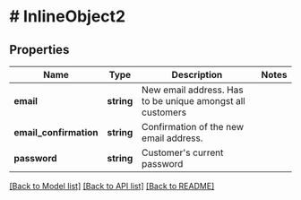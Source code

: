 # # InlineObject2

## Properties

Name | Type | Description | Notes
------------ | ------------- | ------------- | -------------
**email** | **string** | New email address. Has to be unique amongst all customers |
**email_confirmation** | **string** | Confirmation of the new email address. |
**password** | **string** | Customer&#39;s current password |

[[Back to Model list]](../../README.md#models) [[Back to API list]](../../README.md#endpoints) [[Back to README]](../../README.md)
